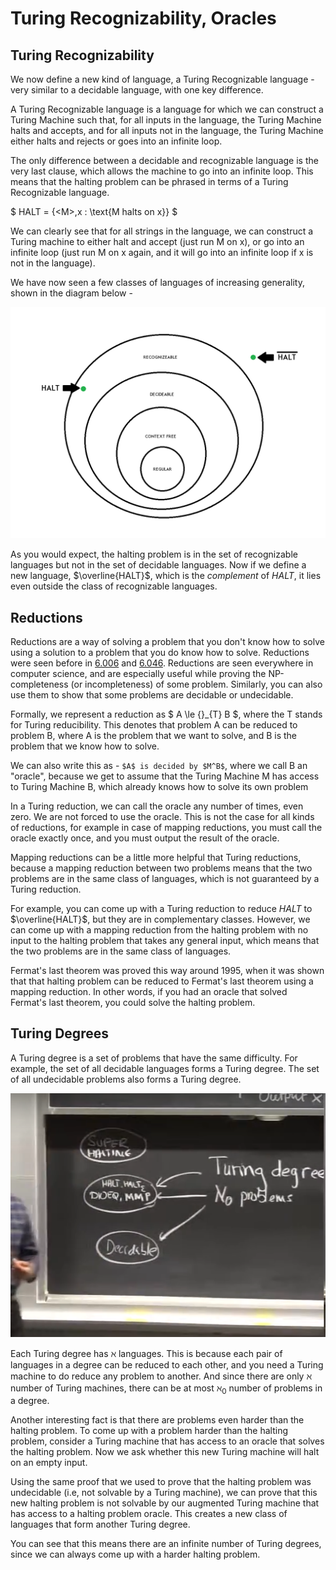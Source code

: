 # Turing Recognizability, Oracles

## Turing Recognizability
We now define a new kind of language, a Turing Recognizable language - very similar
to a decidable language, with one key difference.

A Turing Recognizable language is a language for which we can construct a Turing
Machine such that, for all inputs in the language, the Turing Machine halts and accepts,
and for all inputs not in the language, the Turing Machine either halts and rejects
or goes into an infinite loop.

The only difference between a decidable and recognizable language is the very last
clause, which allows the machine to go into an infinite loop. This means that the halting 
problem can be phrased in terms of a Turing Recognizable language.

$ HALT = \{\<M\>,x : \text{M halts on x}\} $

We can clearly see that for all strings in the language, we can construct a Turing machine 
to either halt and accept (just run M on x), or go into an infinite loop (just run M on x again,
and it will go into an infinite loop if x is not in the language).

We have now seen a few classes of languages of increasing generality, shown in the diagram below -

<img src="media/lec7-1.png" alt="Classes of languages">

As you would expect, the halting problem is in the set of recognizable languages but not
in the set of decidable languages. Now if we define a new language, $\overline{HALT}$,
which is the _complement_ of $HALT$, it lies even outside the class of recognizable languages.

## Reductions
Reductions are a way of solving a problem that you don't know how to solve using
a solution to a problem that you do know how to solve. Reductions were seen before
in [6.006](../6.006/index.md) and [6.046](../6.046/index.md). Reductions are seen 
everywhere in computer science, and are especially useful while proving the NP-completeness
(or incompleteness) of some problem. Similarly, you can also use them to show that some 
problems are decidable or undecidable.

Formally, we represent a reduction as $ A \le {}_{T} B $, where the T stands for 
Turing reducibility. This denotes that problem A can be reduced to problem B, where
A is the problem that we want to solve, and B is the problem that we know how to solve.

We can also write this as - `$A$ is decided by $M^B$`, where we call B an "oracle", 
because we get to assume that the Turing Machine M has access to Turing Machine B,
which already knows how to solve its own problem

In a Turing reduction, we can call the oracle any number of times, even zero. We 
are not forced to use the oracle. This is not the case for all kinds of reductions,
for example in case of mapping reductions, you must call the oracle exactly once, 
and you must output the result of the oracle.

Mapping reductions can be a little more helpful that Turing reductions, because 
a mapping reduction between two problems means that the two problems are in the 
same class of languages, which is not guaranteed by a Turing reduction. 

For example, you can come up with a Turing reduction to reduce $HALT$ to $\overline{HALT}$,
but they are in complementary classes. However, we can come up with a mapping 
reduction from the halting problem with no input to the halting problem that 
takes any general input, which means that the two problems are in the same
class of languages.

Fermat's last theorem was proved this way around 1995, when it was shown that 
that halting problem can be reduced to Fermat's last theorem using a mapping
reduction. In other words, if you had an oracle that solved Fermat's last
theorem, you could solve the halting problem.

## Turing Degrees
A Turing degree is a set of problems that have the same difficulty. For example,
the set of all decidable languages forms a Turing degree. The set of all undecidable
problems also forms a Turing degree.

<img src="media/lec7-2.png" alt="Turing degrees">

Each Turing degree has ${\aleph}$ languages. This is because each pair of 
languages in a degree can be reduced to each other, and you need a Turing machine
to do reduce any problem to another. And since there are only ${\aleph}$ number 
of Turing machines, there can be at most ${\aleph}_{0}$ number of problems in a degree.

Another interesting fact is that there are problems even harder than the halting 
problem. To come up with a problem harder than the halting problem, consider a 
Turing machine that has access to an oracle that solves the halting problem. Now 
we ask whether this new Turing machine will halt on an empty input. 

Using the same proof that we used to prove that the halting problem was undecidable
(i.e, not solvable by a Turing machine), we can prove that this new halting problem
is not solvable by our augmented Turing machine that has access to a halting problem 
oracle. This creates a new class of languages that form another Turing degree.

You can see that this means there are an infinite number of Turing degrees, since
we can always come up with a harder halting problem.
